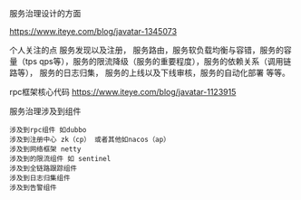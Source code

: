 服务治理设计的方面

https://www.iteye.com/blog/javatar-1345073

个人关注的点 服务发现以及注册， 服务路由，服务软负载均衡与容错，服务的容量（tps qps等），服务的限流降级（服务的重要程度），服务的依赖关系（调用链路等）， 服务的日志归集，
服务的上线以及下线审核，服务的自动化部署 等等。 

rpc框架核心代码
https://www.iteye.com/blog/javatar-1123915

服务治理涉及到组件

    涉及到rpc组件 如dubbo
    涉及到注册中心 zk（cp） 或者其他如nacos（ap）
    涉及到网络框架 netty
    涉及到的限流组件 如 sentinel
    涉及到全链路跟踪组件
    涉及到日志归集组件
    涉及到告警组件
    
    